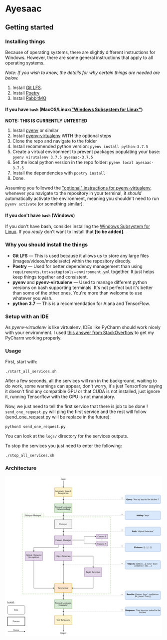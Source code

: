 # Ayesaac

## Getting started

### Installing things

Because of operating systems, there are slightly different instructions for Windows. However, there are some general instructions that apply to all operating systems. 

*Note: If you wish to know, the details for why certain things are needed are below.*

1. Install [Git LFS](https://github.com/git-lfs/git-lfs/wiki/Installation).
1. Install [Poetry](https://python-poetry.org/docs/)
1. Install [RabbitMQ](https://www.rabbitmq.com/download.html)

#### If you have `bash` (MacOS/Linux/["Windows Subsystem for Linux"](https://docs.microsoft.com/en-us/windows/wsl/install-win10))

**NOTE: THIS IS CURRENTLY UNTESTED**

1. Install [pyenv](https://github.com/pyenv/pyenv) or similar
1. Install [pyenv-virtualenv](https://github.com/pyenv/pyenv-virtualenv) WITH the optional steps
1. Clone the repo and navigate to the folder
1. Install recommended python version: `pyenv install python-3.7.5`
1. Create a virtual environment to prevent packages populating your base: `pyenv virutalenv 3.7.5 ayesaac-3.7.5`
1. Set the local python version in the repo folder: `pyenv local ayesaac-3.7.5`
1. Install the dependencies with `poetry install`
1. Done. 

Assuming you followed the ["optional" instructions for pyenv-virtualenv](https://github.com/pyenv/pyenv-virtualenv#activate-virtualenv), whenever you navigate to the repository in your terminal, it _should_ automatically activate the environment, meaning you shouldn't need to run `pyenv activate` (or something similar).

#### If you don't have `bash` (Windows)

If you don't have bash, consider installing the [Windows Subsystem for Linux](https://docs.microsoft.com/en-us/windows/wsl/install-win10). If you _really_ don't want to install that **[to be added]**.

### Why you should install the things

* **Git LFS** — This is used because it allows us to store any large files (images/videos/models/etc) within the repository directly. 
* **Poetry** — Used for better dependency management than using `requirements.txt`+`setuptools`+`environment.yml` together. It just helps keep things together and consistent. 
* **pyenv** and **pyenv-virtualenv** — Used to manage different python versions on bash supporting terminals. It's not perfect but it's better than some of the other ones. You're more than welcome to use whatever you wish. 
* **python 3.7** — This is a recommendation for Alana and TensorFlow. 

### Setup with an IDE

As _pyenv-virtualenv_ is like virtualenv, IDEs like PyCharm should work nicely with your environment. I used [this answer from StackOverflow](https://stackoverflow.com/a/51545578) to get my PyCharm working properly. 

### Usage

First, start with:
```
./start_all_services.sh
```
After a few seconds, all the services will run in the background, waiting to do work, some warnings can appear, don't worry, it's just Tensorflow 
saying it doesn't find any compatible GPU or that CUDA is not installed, just ignore it, running Tensorflow 
with the GPU is not mandatory.

Now, we just need to tell the first service that there is job to be done ! 
`send_one_request.py` will ping the first service and the rest will follow (send_one_request.py will be replace in the future):
```
python3 send_one_request.py
```

You can look at the `logs/` directory for the services outputs.

To stop the services you just need to enter the following:
```
./stop_all_services.sh
```

### Architecture

![](ayesaac/data/diagram_aye-saac_v2.png)
